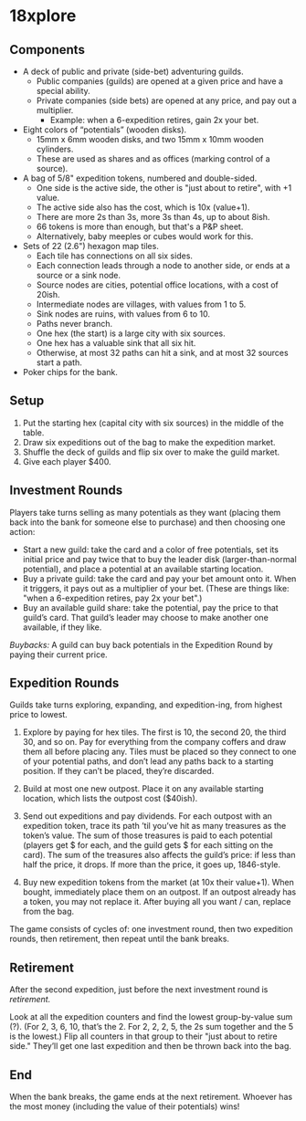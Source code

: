 # 18xplore

## Components
- A deck of public and private (side-bet) adventuring guilds.
  - Public companies (guilds) are opened at a given price and have a special ability.
  - Private companies (side bets) are opened at any price, and pay out a multiplier.
    - Example: when a 6-expedition retires, gain 2x your bet.
- Eight colors of “potentials” (wooden disks).
  - 15mm x 6mm wooden disks, and two 15mm x 10mm wooden cylinders.
  - These are used as shares and as offices (marking control of a source).
- A bag of 5/8" expedition tokens, numbered and double-sided.
  - One side is the active side, the other is "just about to retire", with +1 value.
  - The active side also has the cost, which is 10x (value+1).
  - There are more 2s than 3s, more 3s than 4s, up to about 8ish.
  - 66 tokens is more than enough, but that's a P&P sheet.
  - Alternatively, baby meeples or cubes would work for this.
- Sets of 22 (2.6") hexagon map tiles.
  - Each tile has connections on all six sides.
  - Each connection leads through a node to another side, or ends at a source
    or a sink node.
  - Source nodes are cities, potential office locations, with a cost of 20ish.
  - Intermediate nodes are villages, with values from 1 to 5.
  - Sink nodes are ruins, with values from 6 to 10.
  - Paths never branch.
  - One hex (the start) is a large city with six sources.
  - One hex has a valuable sink that all six hit.
  - Otherwise, at most 32 paths can hit a sink, and at most 32 sources start a path.
- Poker chips for the bank.

## Setup
1. Put the starting hex (capital city with six sources) in the middle of the table.
2. Draw six expeditions out of the bag to make the expedition market.
3. Shuffle the deck of guilds and flip six over to make the guild market.
4. Give each player $400.

## Investment Rounds
Players take turns selling as many potentials as they want (placing them back
into the bank for someone else to purchase) and then choosing one action:

- Start a new guild: take the card and a color of free potentials, set its
  initial price and pay twice that to buy the leader disk (larger-than-normal
  potential), and place a potential at an available starting location.
- Buy a private guild: take the card and pay your bet amount onto it. When it
  triggers, it pays out as a multiplier of your bet. (These are things like:
  "when a 6-expedition retires, pay 2x your bet".)
- Buy an available guild share: take the potential, pay the price to that
  guild’s card. That guild’s leader may choose to make another one available,
  if they like.

*Buybacks:* A guild can buy back potentials in the Expedition Round by paying
their current price.

## Expedition Rounds
Guilds take turns exploring, expanding, and expedition-ing, from highest price to lowest.

1. Explore by paying for hex tiles. The first is 10, the second 20, the third
   30, and so on. Pay for everything from the company coffers and draw them all
   before placing any. Tiles must be placed so they connect to one of your
   potential paths, and don’t lead any paths back to a starting position. If
   they can’t be placed, they’re discarded.

2. Build at most one new outpost. Place it on any available starting location,
   which lists the outpost cost ($40ish).

3. Send out expeditions and pay dividends. For each outpost with an expedition
   token, trace its path ’til you’ve hit as many treasures as the token’s
   value. The sum of those treasures is paid to each potential (players get $
   for each, and the guild gets $ for each sitting on the card). The sum of the
   treasures also affects the guild’s price: if less than half the price, it
   drops. If more than the price, it goes up, 1846-style.

4. Buy new expedition tokens from the market (at 10x their value+1). When
   bought, immediately place them on an outpost. If an outpost already has a
   token, you may not replace it. After buying all you want / can, replace from
   the bag.

The game consists of cycles of: one investment round, then two expedition
rounds, then retirement, then repeat until the bank breaks.

## Retirement
After the second expedition, just before the next investment round is *retirement.*

Look at all the expedition counters and find the lowest group-by-value sum (?).
(For 2, 3, 6, 10, that’s the 2. For 2, 2, 2, 5, the 2s sum together and the 5
is the lowest.) Flip all counters in that group to their "just about to retire
side." They’ll get one last expedition and then be thrown back into the bag.

## End
When the bank breaks, the game ends at the next retirement. Whoever has the
most money (including the value of their potentials) wins!
